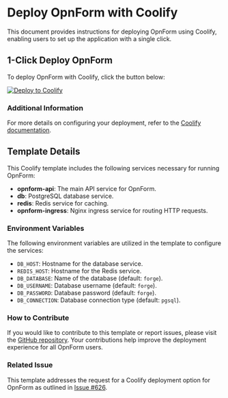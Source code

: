 # Deploy OpnForm with Coolify

This document provides instructions for deploying OpnForm using Coolify, enabling users to set up the application with a single click.

## 1-Click Deploy OpnForm

To deploy OpnForm with Coolify, click the button below:

[![Deploy to Coolify](https://img.shields.io/badge/Deploy%20to-Coolify-brightgreen)](https://coolify.io/deploy?template=https://github.com/aybanda/coolify-template/blob/main/template.yml)

### Additional Information

For more details on configuring your deployment, refer to the [Coolify documentation](https://coolify.io/docs).

## Template Details

This Coolify template includes the following services necessary for running OpnForm:

-   **opnform-api**: The main API service for OpnForm.
-   **db**: PostgreSQL database service.
-   **redis**: Redis service for caching.
-   **opnform-ingress**: Nginx ingress service for routing HTTP requests.

### Environment Variables

The following environment variables are utilized in the template to configure the services:

-   `DB_HOST`: Hostname for the database service.
-   `REDIS_HOST`: Hostname for the Redis service.
-   `DB_DATABASE`: Name of the database (default: `forge`).
-   `DB_USERNAME`: Database username (default: `forge`).
-   `DB_PASSWORD`: Database password (default: `forge`).
-   `DB_CONNECTION`: Database connection type (default: `pgsql`).

### How to Contribute

If you would like to contribute to this template or report issues, please visit the [GitHub repository](https://github.com/aybanda/coolify-template). Your contributions help improve the deployment experience for all OpnForm users.

### Related Issue

This template addresses the request for a Coolify deployment option for OpnForm as outlined in [Issue #626](https://github.com/JhumanJ/OpnForm/issues/626).
